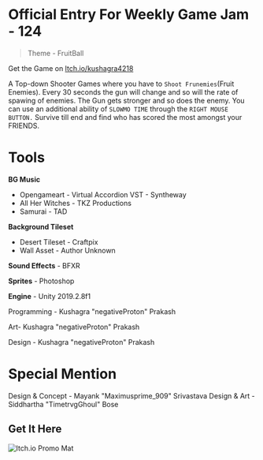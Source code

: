 # Official Entry For Weekly Game Jam - 124
> Theme - FruitBall

Get the Game on [Itch.io/kushagra4218](https://kushagra4218.itch.io/fruitball-mayhem)

A Top-down Shooter Games where you have to `Shoot Frunemies`(Fruit Enemies). Every 30 seconds the gun will change and so will the rate of spawing of enemies. The Gun gets stronger and so does the enemy. You can use an additional ability of `SLOWMO TIME` through the `RIGHT MOUSE BUTTON.` Survive till end and find who has scored the most amongst your FRIENDS.

# Tools

**BG Music** 
- Opengameart - Virtual Accordion VST - Syntheway
- All Her Witches - TKZ Productions
- Samurai - TAD

**Background Tileset**
- Desert Tileset - Craftpix
- Wall Asset - Author Unknown

**Sound Effects** - BFXR

**Sprites** - Photoshop

**Engine** - Unity 2019.2.8f1


Programming - Kushagra "negativeProton" Prakash

Art- Kushagra "negativeProton" Prakash

Design - Kushagra "negativeProton" Prakash

# Special Mention
Design & Concept - Mayank "Maximusprime_909" Srivastava
Design & Art - Siddhartha "TimetrvgGhoul" Bose

## Get It Here
![Itch.io Promo Mat](https://i.imgur.com/m2ulUJ6.png)